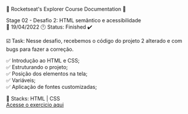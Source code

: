 🚀 Rocketseat's Explorer Course Documentation 📁

Stage 02 - Desafio 2: HTML semântico e acessibilidade<br> 
📅 19/04/2022 🕛 Status: Finished ✔️

☑️ Task: Nesse desafio, recebemos o código do projeto 2 alterado e com bugs para fazer a correção.

✅ Introdução ao HTML e CSS;<br>
✅ Estruturando o projeto;<br>
✅ Posição dos elementos na tela;<br> 
✅ Variáveis;<br>
✅ Aplicação de fontes customizadas;<br>

📌 Stacks: HTML | CSS<br>
<a href="https://gabriel-adsv.github.io/projeto02/" target="_blank">Acesse o exercicio aqui</a>
